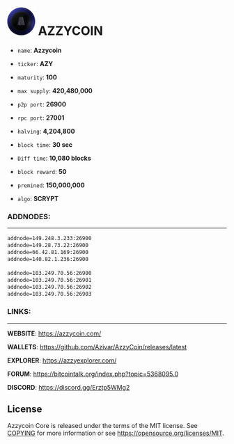 ![](share/pixmaps/bitcoin64.png) AZZYCOIN
=====================================


- ```name```: **Azzycoin**

- ```ticker```: **AZY**

- ```maturity```: **100**

- ```max supply```: **420,480,000**

- ```p2p port```: **26900**

- ```rpc port```: **27001**

- ```halving```: **4,204,800**

- ```block time```: **30 sec**

- ```Diff time```: **10,080 blocks**

- ```block reward```: **50**

- ```premined```: **150,000,000**

- ```algo```: **SCRYPT**



### ADDNODES:
-------
```
addnode=149.248.3.233:26900
addnode=149.28.73.22:26900
addnode=66.42.81.169:26900
addnode=140.82.1.236:26900

addnode=103.249.70.56:26900
addnode=103.249.70.56:26901
addnode=103.249.70.56:26902
addnode=103.249.70.56:26903
```



### LINKS:
-------
__WEBSITE__:
<https://azzycoin.com/>

__WALLETS__:
<https://github.com/Azivar/AzzyCoin/releases/latest>

__EXPLORER__:
<https://azzyexplorer.com/>


__FORUM__:
<https://bitcointalk.org/index.php?topic=5368095.0>

__DISCORD__:
https://discord.gg/Erztp5WMg2


License
-------

Azzycoin Core is released under the terms of the MIT license. See [COPYING](COPYING) for more
information or see https://opensource.org/licenses/MIT.

